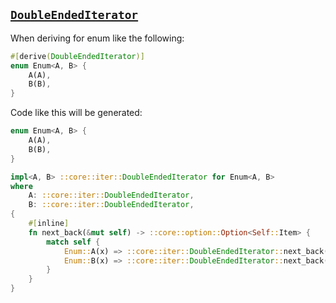## [`DoubleEndedIterator`](https://doc.rust-lang.org/std/iter/trait.DoubleEndedIterator.html)

When deriving for enum like the following:

```rust
#[derive(DoubleEndedIterator)]
enum Enum<A, B> {
    A(A),
    B(B),
}
```

Code like this will be generated:

```rust
enum Enum<A, B> {
    A(A),
    B(B),
}

impl<A, B> ::core::iter::DoubleEndedIterator for Enum<A, B>
where
    A: ::core::iter::DoubleEndedIterator,
    B: ::core::iter::DoubleEndedIterator,
{
    #[inline]
    fn next_back(&mut self) -> ::core::option::Option<Self::Item> {
        match self {
            Enum::A(x) => ::core::iter::DoubleEndedIterator::next_back(x),
            Enum::B(x) => ::core::iter::DoubleEndedIterator::next_back(x),
        }
    }
}
```
